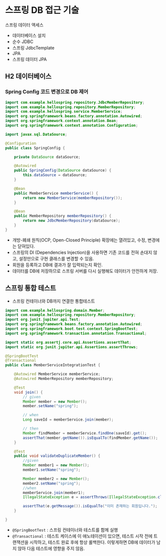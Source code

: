# 스프링 DB 접근 기술
스프링 데이터 액세스
- 데이터베이스 설치
- 순수 JDBC
- 스프링 JdbcTemplate
- JPA
- 스프링 데이터 JPA

## H2 데이터베이스

### Spring Config 코드 변경으로 DB 제어
```java
import com.example.hellospring.repository.JdbcMemberRepository;
import com.example.hellospring.repository.MemberRepository;
import com.example.hellospring.service.MemberService;
import org.springframework.beans.factory.annotation.Autowired;
import org.springframework.context.annotation.Bean;
import org.springframework.context.annotation.Configuration;

import javax.sql.DataSource;

@Configuration
public class SpringConfig {

    private DataSource dataSource;

    @Autowired 
    public SpringConfig(DataSource dataSource) {
        this.dataSource = dataSource;
    }

    @Bean
    public MemberService memberService() {
        return new MemberService(memberRepository());
    }

    @Bean
    public MemberRepository memberRepository() {
        return new JdbcMemberRepository(dataSource);
    }
}
```
- 개방-폐쇄 원칙(OCP, Open-Closed Principle)
  확장에는 열려있고, 수정, 변경에는 닫혀있다.
- 스프링의 DI (Dependencies Injection)을 사용하면 기존 코드를 전혀 손대지 않고, 설정만으로 구현
  클래스를 변경할 수 있음.
- 회원을 등록하고 DB에 결과가 잘 입력되는지 확인. 
- 데이터를 DB에 저장하므로 스프링 서버를 다시 실행해도 데이터가 안전하게 저장.

## 스프링 통합 테스트
- 스프링 컨테이너와 DB까지 연결한 통합테스트
```java
import com.example.hellospring.domain.Member;
import com.example.hellospring.repository.MemberRepository;
import org.junit.jupiter.api.Test;
import org.springframework.beans.factory.annotation.Autowired;
import org.springframework.boot.test.context.SpringBootTest;
import org.springframework.transaction.annotation.Transactional;

import static org.assertj.core.api.Assertions.assertThat;
import static org.junit.jupiter.api.Assertions.assertThrows;

@SpringBootTest
@Transactional
public class MemberServiceIntegrationTest {

    @Autowired MemberService memberService;
    @Autowired MemberRepository memberRepository;

    @Test
    void join() {
        // given
        Member member = new Member();
        member.setName("spring");

        // when
        Long saveId = memberService.join(member);

        // then
        Member findMember = memberService.findOne(saveId).get();
        assertThat(member.getName()).isEqualTo(findMember.getName());
    }

    @Test
    public void validateDuplicateMember() {
        //given
        Member member1 = new Member();
        member1.setName("spring");

        Member member2 = new Member();
        member2.setName("spring");
        //when
        memberService.join(member1);
        IllegalStateException e = assertThrows(IllegalStateException.class, () -> memberService.join(member2));

        assertThat(e.getMessage()).isEqualTo("이미 존재하는 회원입니다.");
    }

}
```
- `@SpringBootTest` : 스프링 컨테이너와 테스트를 함께 실행
- `@Transactional` : 테스트 케이스에 이 애노테이션이 있으면, 테스트 시작 전에 트랜잭션을 시작하고, 테스트 완료 후에 항상 롤백한다. 이렇게하면 DB에 데이터가 남지 않아 다음 테스트에 영향을 주지 않음.


